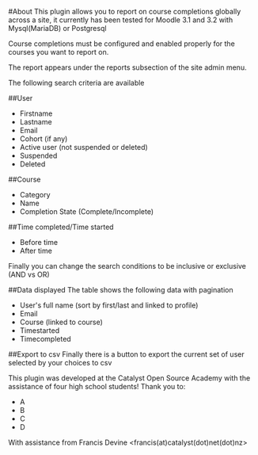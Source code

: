 #About
This plugin allows you to report on course completions globally across a site, it currently has been tested for Moodle 3.1 and 3.2 with Mysql(MariaDB) or Postgresql

Course completions must be configured and enabled properly for the courses you want to report on.

The report appears under the reports subsection of the site admin menu.

The following search criteria are available

##User
* Firstname
* Lastname
* Email
* Cohort (if any)
* Active user (not suspended or deleted)
* Suspended
* Deleted

##Course
* Category
* Name
* Completion State (Complete/Incomplete)

##Time completed/Time started
* Before time
* After time

Finally you can change the search conditions to be inclusive or exclusive (AND vs OR)


##Data displayed
The table shows the following data with pagination

* User's full name (sort by first/last and linked to profile)
* Email
* Course (linked to course)
* Timestarted
* Timecompleted

##Export to csv
Finally there is a button to export the current set of user selected by your choices to csv


This plugin was developed at the Catalyst Open Source Academy with the assistance of four high school students! Thank you to:

* A
* B
* C
* D

With assistance from
Francis Devine <francis(at)catalyst(dot)net(dot)nz>
